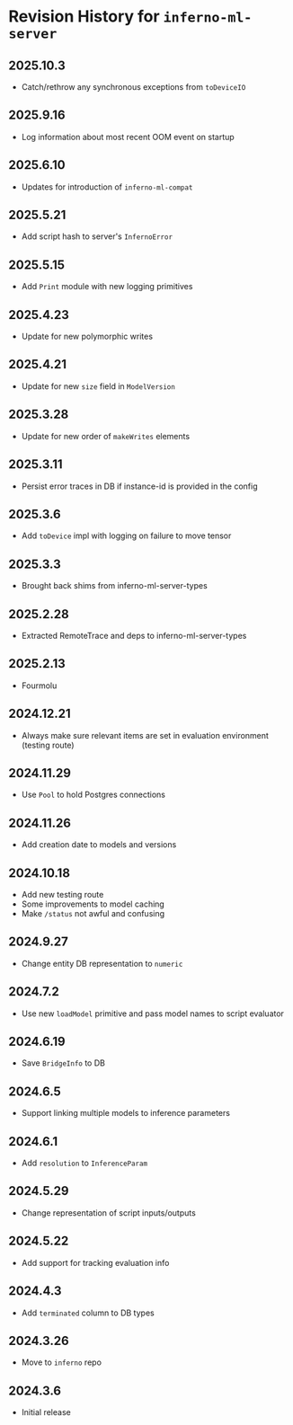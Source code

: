 # Revision History for `inferno-ml-server`

## 2025.10.3
* Catch/rethrow any synchronous exceptions from `toDeviceIO`

## 2025.9.16
* Log information about most recent OOM event on startup

## 2025.6.10
* Updates for introduction of `inferno-ml-compat`

## 2025.5.21
* Add script hash to server's `InfernoError`

## 2025.5.15
* Add `Print` module with new logging primitives

## 2025.4.23
* Update for new polymorphic writes

## 2025.4.21
* Update for new `size` field in `ModelVersion`

## 2025.3.28
* Update for new order of `makeWrites` elements

## 2025.3.11
* Persist error traces in DB if instance-id is provided in the config

## 2025.3.6
* Add `toDevice` impl with logging on failure to move tensor

## 2025.3.3
* Brought back shims from inferno-ml-server-types

## 2025.2.28
* Extracted RemoteTrace and deps to inferno-ml-server-types

## 2025.2.13
* Fourmolu

## 2024.12.21
* Always make sure relevant items are set in evaluation environment (testing route)

## 2024.11.29
* Use `Pool` to hold Postgres connections

## 2024.11.26
* Add creation date to models and versions

## 2024.10.18
* Add new testing route
* Some improvements to model caching
* Make `/status` not awful and confusing

## 2024.9.27
* Change entity DB representation to `numeric`

## 2024.7.2
* Use new `loadModel` primitive and pass model names to script evaluator

## 2024.6.19
* Save `BridgeInfo` to DB

## 2024.6.5
* Support linking multiple models to inference parameters

## 2024.6.1
* Add `resolution` to `InferenceParam`

## 2024.5.29
* Change representation of script inputs/outputs

## 2024.5.22
* Add support for tracking evaluation info

## 2024.4.3
* Add `terminated` column to DB types

## 2024.3.26
* Move to `inferno` repo

## 2024.3.6
* Initial release

